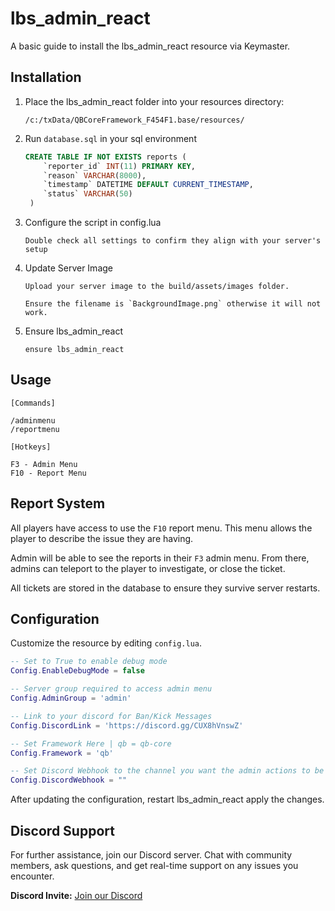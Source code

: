 # lbs_admin_react

A basic guide to install the lbs_admin_react resource via Keymaster.

## Installation

1. Place the lbs_admin_react folder into your resources directory:
    ```
    /c:/txData/QBCoreFramework_F454F1.base/resources/
    ```
2. Run `database.sql` in your sql environment
    ```sql
    CREATE TABLE IF NOT EXISTS reports (
     	`reporter_id` INT(11) PRIMARY KEY,
     	`reason` VARCHAR(8000),
     	`timestamp` DATETIME DEFAULT CURRENT_TIMESTAMP,
     	`status` VARCHAR(50)
     )
    ```
3. Configure the script in config.lua
    ```
    Double check all settings to confirm they align with your server's setup
    ```
4. Update Server Image
    ```
    Upload your server image to the build/assets/images folder.
    
    Ensure the filename is `BackgroundImage.png` otherwise it will not work. 
    ```
5. Ensure lbs_admin_react
    ```
    ensure lbs_admin_react
    ```



## Usage

`[Commands]`
    
    /adminmenu
    /reportmenu

`[Hotkeys]`

    F3 - Admin Menu
    F10 - Report Menu

## Report System

All players have access to use the `F10` report menu. This menu allows the player to describe the issue they are having. 

Admin will be able to see the reports in their `F3` admin menu. From there, admins can teleport to the player to investigate, or close the ticket. 

All tickets are stored in the database to ensure they survive server restarts. 

## Configuration

Customize the resource by editing ```config.lua```.

```lua
-- Set to True to enable debug mode
Config.EnableDebugMode = false

-- Server group required to access admin menu 
Config.AdminGroup = 'admin'

-- Link to your discord for Ban/Kick Messages
Config.DiscordLink = 'https://discord.gg/CUX8hVnswZ'

-- Set Framework Here | qb = qb-core 
Config.Framework = 'qb'

-- Set Discord Webhook to the channel you want the admin actions to be logged to (recommended this is a private and restricted channel)
Config.DiscordWebhook = ""
```

After updating the configuration, restart lbs_admin_react apply the changes.

## Discord Support

For further assistance, join our Discord server. Chat with community members, ask questions, and get real-time support on any issues you encounter.

**Discord Invite:** [Join our Discord](https://discord.gg/CUX8hVnswZ)
